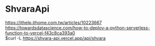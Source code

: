 # ShvaraApi
https://ithelp.ithome.com.tw/articles/10223667  
https://towardsdatascience.com/how-to-deploy-a-python-serverless-function-to-vercel-f43c8ca393a0  
$curl -L https://shvara-api.vercel.app/api/shvara  
